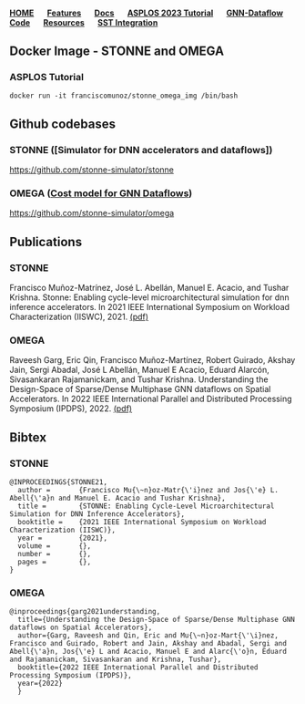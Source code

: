 #### [HOME](README.md) &nbsp; &nbsp; &nbsp; [Features](FEATURE.md) &nbsp; &nbsp; &nbsp;  [Docs](DOCS.md) &nbsp; &nbsp; &nbsp; [ASPLOS 2023 Tutorial](ASPLOSTUT.md) &nbsp; &nbsp; &nbsp;  [GNN-Dataflow](GNN.md)&nbsp; &nbsp; &nbsp;  [Code](https://github.com/stonne-simulator/stonne) &nbsp; &nbsp; &nbsp; [Resources](RESOURCES.md) &nbsp; &nbsp; &nbsp; [SST Integration](SST.md)

## Docker Image - STONNE and OMEGA

### ASPLOS Tutorial

```
docker run -it franciscomunoz/stonne_omega_img /bin/bash
```

## Github codebases

### STONNE ([Simulator for DNN accelerators and dataflows])

https://github.com/stonne-simulator/stonne

### OMEGA ([Cost model for GNN Dataflows](GNN.md))

https://github.com/stonne-simulator/omega

## Publications

### STONNE

Francisco Muñoz-Matrínez, José L. Abellán, Manuel E. Acacio, and Tushar Krishna. Stonne: Enabling cycle-level microarchitectural simulation for dnn inference accelerators.  In 2021 IEEE International Symposium on Workload Characterization (IISWC), 2021. [(pdf)](https://arxiv.org/pdf/2006.07137.pdf)

### OMEGA

Raveesh Garg, Eric Qin, Francisco Muñoz-Martínez, Robert Guirado, Akshay Jain, Sergi Abadal, José L Abellán, Manuel E Acacio, Eduard Alarcón, Sivasankaran Rajamanickam, and Tushar Krishna.  Understanding the Design-Space of Sparse/Dense Multiphase GNN dataflows on Spatial Accelerators. In 2022 IEEE International Parallel and Distributed Processing Symposium (IPDPS), 2022. [(pdf)](https://arxiv.org/pdf/2103.07977)


## Bibtex

### STONNE

```
@INPROCEEDINGS{STONNE21,
  author =       {Francisco Mu{\~n}oz-Matr{\'i}nez and Jos{\'e} L. Abell{\'a}n and Manuel E. Acacio and Tushar Krishna},
  title =        {STONNE: Enabling Cycle-Level Microarchitectural Simulation for DNN Inference Accelerators},
  booktitle =    {2021 IEEE International Symposium on Workload Characterization (IISWC)}, 
  year =         {2021},
  volume =       {},
  number =       {},
  pages =        {},
}
```

### OMEGA

```
@inproceedings{garg2021understanding,
  title={Understanding the Design-Space of Sparse/Dense Multiphase GNN dataflows on Spatial Accelerators},
  author={Garg, Raveesh and Qin, Eric and Mu{\~n}oz-Mart{\'\i}nez, Francisco and Guirado, Robert and Jain, Akshay and Abadal, Sergi and Abell{\'a}n, Jos{\'e} L and Acacio, Manuel E and Alarc{\'o}n, Eduard and Rajamanickam, Sivasankaran and Krishna, Tushar},
  booktitle={2022 IEEE International Parallel and Distributed Processing Symposium (IPDPS)},
  year={2022}
  }
```
